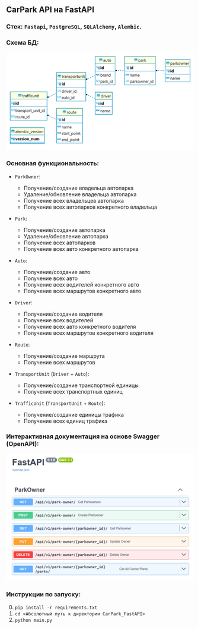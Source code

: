 ## CarPark API на FastAPI

### Стек: `Fastapi`, `PostgreSQL`, `SQLAlchemy`, `Alembic`.

### Схема БД:
![img.png](readme_static%2Fimg.png)

### Основная функциональность:
- `ParkOwner`:
    - Получение/создание владельца автопарка
    - Удаление/обновление владельца автопарка
    - Получение всех владельцев автопарка
    - Получение всех автопарков конкретного владельца
- `Park`:
    - Получение/создание автопарка
    - Удаление/обновление автопарка
    - Получение всех автопарков
    - Получение всех авто конкретного автопарка
- `Auto`:
    - Получение/создание авто
    - Получение всех авто
    - Получение всех водителей конкретного авто
    - Получение всех маршрутов конкретного авто
- `Driver`:
    - Получение/создание водителя
    - Получение всех водителей
    - Получение всех авто конкретного водителя
    - Получение всех маршрутов конкретного водителя
- `Route`:
    - Получение/создание маршрута
    - Получение всех маршрутов


- `TransportUnit` (`Driver` + `Auto`):
    - Получение/создание транспортной единицы
    - Получение всех транспортных единиц


- `TrafficUnit` (`TransportUnit` + `Route`):
    - Получение/создание единицы трафика
    - Получение всех единиц трафика

### Интерактивная документация на основе Swagger (OpenAPI):
![img_1.png](readme_static%2Fimg_1.png)

### Инструкции по запуску:
0. `pip install -r requirements.txt`
1. `cd <Абсолютный путь к директории CarPark_FastAPI>`
2.  `python main.py`
